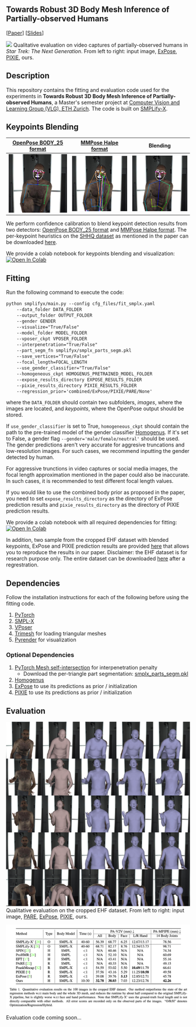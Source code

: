 ## Towards Robust 3D Body Mesh Inference of Partially-observed Humans

[[Paper](https://drive.google.com/file/d/1LG8N73rY9w-GD86RvLNflcT33Y197mlN/view?usp=sharing)]
[[Slides](https://drive.google.com/file/d/19S5DjymdJS-5VcZ5PIo2FsS-Z1QqukUm/view?usp=sharing)]

![](images/qualitative_evaluation_video_captures.jpg)
Qualitative evaluation on video captures of partially-observed humans in *Star Trek: The Next Generation*. From left to right: input image, 
[ExPose](https://expose.is.tue.mpg.de), [PIXIE](https://pixie.is.tue.mpg.de), ours.

## Description

This repository contains the fitting and evaluation code used for the experiments in <strong>Towards Robust 3D Body Mesh Inference of Partially-observed Humans</strong>, a Master's semester project at [Computer Vision and Learning Group (VLG), ETH Zurich](https://vlg.inf.ethz.ch/). The code is built on [SMPLify-X](https://github.com/vchoutas/smplify-x).

## Keypoints Blending
[OpenPose BODY_25 format](https://cmu-perceptual-computing-lab.github.io/openpose/web/html/doc/md_doc_02_output.html#pose-output-format-body_25)|[MMPose Halpe format](https://mmpose.readthedocs.io/en/latest/topics/wholebody.html#topdown-heatmap-hrnet-dark-on-halpe)                      |Blending
:----------------------------:|:----------------------------:|:----------------------------:
![](/images/18_openpose.png)  |![](/images/18_mmpose.png)    |![](/images/18_blended.png)

We perform confidence calibration to blend keypoint detection results from two detectors: [OpenPose BODY_25 format](https://cmu-perceptual-computing-lab.github.io/openpose/web/html/doc/md_doc_02_output.html#pose-output-format-body_25) and [MMPose Halpe format](https://mmpose.readthedocs.io/en/latest/topics/wholebody.html#topdown-heatmap-hrnet-dark-on-halpe). The per-keypoint heuristics on the [SHHQ dataset](https://stylegan-human.github.io/) as mentioned in the paper can be downloaded [here](https://polybox.ethz.ch/index.php/s/UHTisMSR5RzMi0X).

We provide a colab notebook for keypoints blending and visualization: [![Open In Colab](https://colab.research.google.com/assets/colab-badge.svg)](https://colab.research.google.com/drive/1qJ-eeTDFdQLXR5vH98z_Gg4EgFGJfHCB)

## Fitting 
Run the following command to execute the code:
```Shell
python smplifyx/main.py --config cfg_files/fit_smplx.yaml 
    --data_folder DATA_FOLDER 
    --output_folder OUTPUT_FOLDER
    --gender GENDER
    --visualize="True/False"
    --model_folder MODEL_FOLDER
    --vposer_ckpt VPOSER_FOLDER
    --interpenetration="True/False"
    --part_segm_fn smplifyx/smplx_parts_segm.pkl
    --save_vertices="True/False"
    --focal_length=FOCAL_LENGTH
    --use_gender_classifier="True/False"
    --homogeneous_ckpt HOMOGENUS_PRETRAINED_MODEL_FOLDER
    --expose_results_directory EXPOSE_RESULTS_FOLDER
    --pixie_results_directory PIXIE_RESULTS_FOLDER
    --regression_prior='combined/ExPose/PIXIE/PARE/None'
```
where the `DATA_FOLDER` should contain two subfolders, *images*, where the images are located, and *keypoints*, where the OpenPose output should be stored. 

If `use_gender_classifier` is set to True, `homogeneous_ckpt` should contain the path to the pre-trained model of the gender classifier [Homogenus](https://github.com/nghorbani/homogenus). If it's set to False, a gender flag `--gender='male/female/neutral'` should be used. The gender predictions aren't very accurate for aggresive truncations and low-resolution images. For such cases, we recommend inputting the gender detected by human.

For aggressive trunctions in video captures or social media images, the focal length approximation mentioned in the paper could also be inaccurate. In such cases, it is recommended to test different focal length values.

If you would like to use the combined body prior as proposed in the paper, you need to set `expose_results_directory` as the directory of ExPose prediction results and `pixie_results_directory` as the directory of PIXIE prediction results.

We provide a colab notebook with all required dependencies for fitting: [![Open In Colab](https://colab.research.google.com/assets/colab-badge.svg)](https://colab.research.google.com/drive/1DboPEEQQTJcHooNiBQ-gNRIo7p0o8t_8#scrollTo=sCUaBPKN7KbX)

In addition, two sample from the cropped EHF dataset with blended keypoints, ExPose and PIXIE prediction results are provided [here](https://github.com/xiyichen/smplify-x-partial/tree/master/demo) that allows you to reproduce the results in our paper. Disclaimer: the EHF dataset is for research purpose only. The entire dataset can be downloaded [here](https://smpl-x.is.tue.mpg.de/download.php) after a regrestration.

## Dependencies

Follow the installation instructions for each of the following before using the
fitting code.

1. [PyTorch](https://pytorch.org/)
2. [SMPL-X](https://github.com/xiyichen/smplx)
3. [VPoser](https://github.com/nghorbani/HumanBodyPrior)
4. [Trimesh](https://trimsh.org/) for loading triangular meshes
5. [Pyrender](https://pyrender.readthedocs.io/) for visualization

### Optional Dependencies

1. [PyTorch Mesh self-intersection](https://github.com/xiyichen/torch-mesh-isect) for interpenetration penalty 
   * Download the per-triangle part segmentation: [smplx_parts_segm.pkl](https://owncloud.tuebingen.mpg.de/index.php/s/MWnr8Kso4K8T8at)
2. [Homogenus](https://github.com/xiyichen/homogenus)
3. [ExPose](https://github.com/vchoutas/expose) to use its predictions as prior / initialization
4. [PIXIE](https://github.com/YadiraF/PIXIE) to use its predictions as prior / initialization

## Evaluation
![](images/qualitative_evaluation.jpg)
Qualitative evaluation on the cropped EHF dataset. From left to right: input image, [PARE](https://pare.is.tue.mpg.de/), [ExPose](https://expose.is.tue.mpg.de), [PIXIE](https://pixie.is.tue.mpg.de), ours.

![](images/quantitative_evaluation.png)

Evaluation code coming soon...
